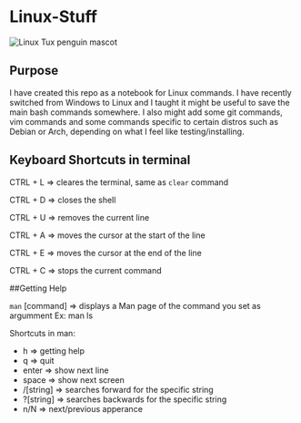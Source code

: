# Linux-Stuff

![Linux Tux penguin mascot](https://upload.wikimedia.org/wikipedia/commons/3/35/Tux.svg)

## Purpose

I have created this repo as a notebook for Linux commands. I have recently switched from Windows to Linux and I taught it might be useful to save the main bash commands somewhere.
I also might add some git commands, vim commands and some commands specific to certain distros such as Debian or Arch, depending on what I feel like testing/installing.

## Keyboard Shortcuts in terminal

CTRL + L => cleares the terminal, same as `clear` command

CTRL + D => closes the shell

CTRL + U => removes the current line

CTRL + A => moves the cursor at the start of the line

CTRL + E => moves the cursor at the end of the line

CTRL + C => stops the current command



##Getting Help

`man` [command] => displays a Man page of the command you set as argumment
Ex: man ls

Shortcuts in man:
  - h => getting help
  - q => quit
  - enter => show next line
  - space => show next screen
  - /[string] => searches forward for the specific string
  - ?[string] => searches backwards for the specific string
  - n/N => next/previous apperance

